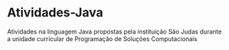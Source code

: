 # Atividades-Java
Atividades na linguagem Java propostas pela instituição São Judas durante a unidade curricular de Programação de Soluções Computacionais
